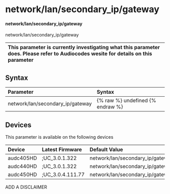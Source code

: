 ﻿---
description: network/lan/secondary_ip/gateway
search:
    keywords: ['network','lan','secondary_ip','gateway']
---

# network/lan/secondary_ip/gateway

#### network/lan/secondary_ip/gateway

network/lan/secondary_ip/gateway


| This parameter is currently investigating what this parameter does. Please refer to Audiocodes wesite for details on this parameter | 
| :--- |

## Syntax
| Parameter | Syntax |
| :--- | :--- |
|network/lan/secondary_ip/gateway | {% raw %} undefined {% endraw %}|

## Devices
This parameter is available on the following devices

| Device | Latest Firmware | Default Value |
|:---|:---|:---|
| audc405HD | ;UC_3.0.1.322 | network/lan/secondary_ip/gateway=0.0.0.0 
| audc440HD | ;UC_3.0.1.322 | network/lan/secondary_ip/gateway=0.0.0.0 
| audc450HD | ;UC_3.0.4.111.77 | network/lan/secondary_ip/gateway=0.0.0.0 

ADD A DISCLAIMER
